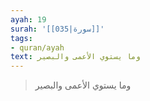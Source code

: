 ```yaml
---
ayah: 19
surah: '[[035|سورة]]'
tags:
- quran/ayah
text: وما يستوي الأعمى والبصير
---
```

> وما يستوي الأعمى والبصير
